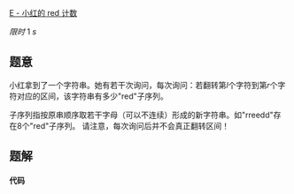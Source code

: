 [E - 小红的 red 计数](https://ac.nowcoder.com/acm/contest/91592/E)

$限时\ 1\ s$ 
## 题意

小红拿到了一个字符串。她有若干次询问，每次询问：若翻转第𝑙个字符到第𝑟个字符对应的区间，该字符串有多少"red"子序列。

子序列指按原串顺序取若干字母（可以不连续）形成的新字符串。如"rreedd"存在8个"red"子序列。
请注意，每次询问后并不会真正翻转区间！

## 题解


#### 代码

```c++

```
